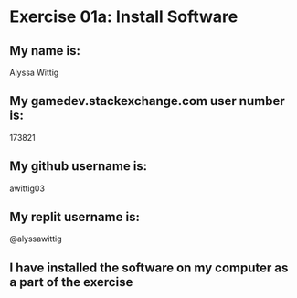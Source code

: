 # Exercise 01a: Install Software

## My name is:
Alyssa Wittig

## My gamedev.stackexchange.com user number is:
173821

## My github username is:
awittig03

## My replit username is:
@alyssawittig

## I have installed the software on my computer as a part of the exercise
